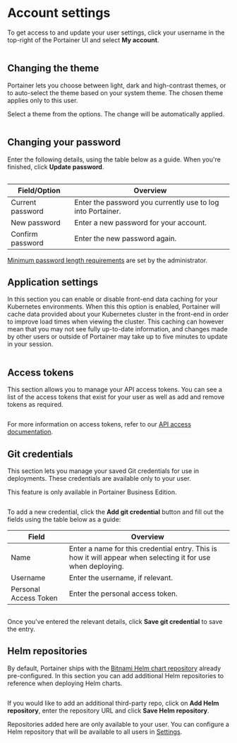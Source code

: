# Account settings

To get access to and update your user settings, click your username in the top-right of the Portainer UI and select **My account**.

<figure><img src="../.gitbook/assets/2.20-api-access-myaccount.gif" alt=""><figcaption></figcaption></figure>

## Changing the theme

Portainer lets you choose between light, dark and high-contrast themes, or to auto-select the theme based on your system theme. The chosen theme applies only to this user.

Select a theme from the options. The change will be automatically applied.

<figure><img src="../.gitbook/assets/2.15-accountsettings-theme.png" alt=""><figcaption></figcaption></figure>

## Changing your password

Enter the following details, using the table below as a guide. When you're finished, click **Update password**.

<figure><img src="../.gitbook/assets/2.15-accountsettings-changepw.png" alt=""><figcaption></figcaption></figure>

| Field/Option     | Overview                                                    |
| ---------------- | ----------------------------------------------------------- |
| Current password | Enter the password you currently use to log into Portainer. |
| New password     | Enter a new password for your account.                      |
| Confirm password | Enter the new password again.                               |

[Minimum password length requirements](../admin/settings/authentication/) are set by the administrator.

## Application settings

In this section you can enable or disable front-end data caching for your Kubernetes environments. When this this option is enabled, Portainer will cache data provided about your Kubernetes cluster in the front-end in order to improve load times when viewing the cluster. This caching can however mean that you may not see fully up-to-date information, and changes made by other users or outside of Portainer may take up to five minutes to update in your session.

<figure><img src="../.gitbook/assets/2.20-account-application.png" alt=""><figcaption></figcaption></figure>

## Access tokens

This section allows you to manage your API access tokens. You can see a list of the access tokens that exist for your user as well as add and remove tokens as required.

<figure><img src="../.gitbook/assets/2.15-accountsettings-apitokens.png" alt=""><figcaption></figcaption></figure>

For more information on access tokens, refer to our [API access documentation](../api/access.md#creating-an-access-token).

## Git credentials

This section lets you manage your saved Git credentials for use in deployments. These credentials are available only to your user.


This feature is only available in Portainer Business Edition.


<figure><img src="../.gitbook/assets/2.16-account-gitcreds.png" alt=""><figcaption></figcaption></figure>

To add a new credential, click the **Add git credential** button and fill out the fields using the table below as a guide:

| Field                 | Overview                                                                                                     |
| --------------------- | ------------------------------------------------------------------------------------------------------------ |
| Name                  | Enter a name for this credential entry. This is how it will appear when selecting it for use when deploying. |
| Username              | Enter the username, if relevant.                                                                             |
| Personal Access Token | Enter the personal access token.                                                                             |

<figure><img src="../.gitbook/assets/2.16-account-gitcreds-add.png" alt=""><figcaption></figcaption></figure>

Once you've entered the relevant details, click **Save git credential** to save the entry.

## Helm repositories

By default, Portainer ships with the [Bitnami Helm chart repository](https://bitnami.com/stacks/helm) already pre-configured. In this section you can add additional Helm repositories to reference when deploying Helm charts.

<figure><img src="../.gitbook/assets/2.20-account-helmrepos.png" alt=""><figcaption></figcaption></figure>

If you would like to add an additional third-party repo, click on **Add Helm repository**, enter the repository URL and click **Save Helm repository**.


Repositories added here are only available to your user. You can configure a Helm repository that will be available to all users in [Settings](../admin/settings/general.md#helm-repository).


<figure><img src="../.gitbook/assets/2.20-account-helmrepos-add.png" alt=""><figcaption></figcaption></figure>
